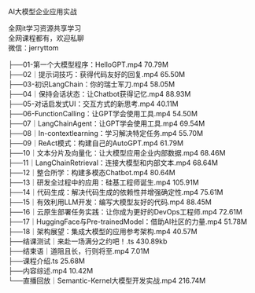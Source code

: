 AI大模型企业应用实战

全网it学习资源共享学习<br>全网课程都有，欢迎私聊<br>微信：jerryttom<br>

├──01-第一个大模型程序：HelloGPT.mp4 70.79M<br> ├──02｜提示词技巧：获得代码友好的回复.mp4 65.50M<br> ├──03-初识LangChain：你的瑞士军刀.mp4 58.05M<br> ├──04｜保持会话状态：让Chatbot获得记忆.mp4 88.93M<br> ├──05-对话启发式UI：交互方式的新思考.mp4 40.11M<br> ├──06-FunctionCalling：让GPT学会使用工具.mp4 54.50M<br> ├──07｜LangChainAgent：让GPT学会使用工具.mp4 69.54M<br> ├──08｜In-contextlearning：学习解决特定任务.mp4 55.70M<br> ├──09｜ReAct模式：构建自己的AutoGPT.mp4 61.79M<br> ├──10｜文本分片及向量化：让大模型应用企业内部数据.mp4 68.46M<br> ├──11｜LangChainRetrieval：连接大模型和内部文本.mp4 68.64M<br> ├──12｜整合所学：构建多模态Chatbot.mp4 80.64M<br> ├──13｜研发全过程中的应用：硅基工程师诞生.mp4 105.91M<br> ├──14｜代码生成：解决代码生成的依赖性并增强确定性.mp4 75.61M<br> ├──15｜有效利用LLM开发：编写大模型友好的代码.mp4 88.45M<br> ├──16｜云原生部署任务实践：让你成为更好的DevOps工程师.mp4 72.61M<br> ├──17｜HuggingFace与Pre-trainedModel：借助AI社区的力量.mp4 51.78M<br> ├──18｜架构展望：集成大模型的应用参考架构.mp4 40.57M<br> ├──结课测试｜来赴一场满分之约吧！.ts 430.89kb<br> ├──结束语｜道阻且长，行则将至.mp4 7.01M<br> ├──课程介绍.ts 25.68M<br> ├──内容综述.mp4 10.42M<br> └──直播回放｜Semantic-Kernel大模型开发实战.mp4 216.74M